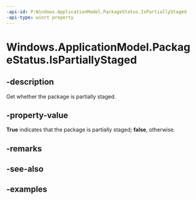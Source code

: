 ```yaml
---
-api-id: P:Windows.ApplicationModel.PackageStatus.IsPartiallyStaged
-api-type: winrt property
---
```


<!-- Property syntax.
public bool IsPartiallyStaged { get; }
-->

# Windows.ApplicationModel.PackageStatus.IsPartiallyStaged

## -description
Get whether the package is partially staged.

## -property-value
**True** indicates that the package is partially staged; **false**, otherwise.

## -remarks

## -see-also

## -examples
